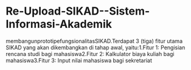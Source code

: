 # Re-Upload-SIKAD--Sistem-Informasi-Akademik
membangunprototipefungsionalitasSIKAD.Terdapat 3 (tiga) fitur utama SIKAD yang akan dikembangkan di tahap awal, yaitu:1.Fitur 1: Pengisian rencana studi bagi mahasiswa2.Fitur 2: Kalkulator biaya kuliah bagi mahasiswa3.Fitur 3: Input nilai mahasiswa bagi sekretariat
